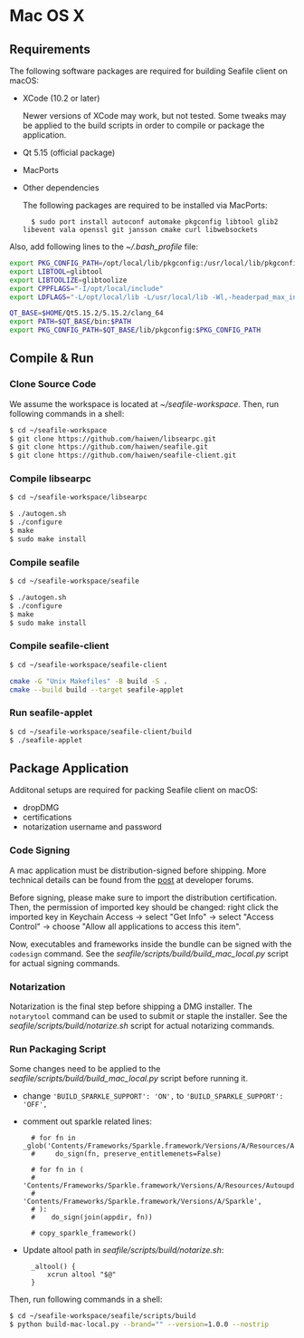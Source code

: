 # Mac OS X

## Requirements

The following software packages are required for building Seafile client on macOS:

* XCode (10.2 or later)

    Newer versions of XCode may work, but not tested. Some tweaks may be applied to the build scripts in order to compile or package the application.

* Qt 5.15 (official package)
* MacPorts
* Other dependencies

    The following packages are required to be installed via MacPorts:

        $ sudo port install autoconf automake pkgconfig libtool glib2 libevent vala openssl git jansson cmake curl libwebsockets

Also, add following lines to the *~/.bash_profile* file:

```bash
export PKG_CONFIG_PATH=/opt/local/lib/pkgconfig:/usr/local/lib/pkgconfig
export LIBTOOL=glibtool
export LIBTOOLIZE=glibtoolize
export CPPFLAGS="-I/opt/local/include"
export LDFLAGS="-L/opt/local/lib -L/usr/local/lib -Wl,-headerpad_max_install_names"

QT_BASE=$HOME/Qt5.15.2/5.15.2/clang_64
export PATH=$QT_BASE/bin:$PATH
export PKG_CONFIG_PATH=$QT_BASE/lib/pkgconfig:$PKG_CONFIG_PATH

```

## Compile & Run

### Clone Source Code

We assume the workspace is located at *~/seafile-workspace*. Then, run following commands in a shell:

```bash
$ cd ~/seafile-workspace
$ git clone https://github.com/haiwen/libsearpc.git
$ git clone https://github.com/haiwen/seafile.git
$ git clone https://github.com/haiwen/seafile-client.git

```

### Compile libsearpc

```bash
$ cd ~/seafile-workspace/libsearpc

$ ./autogen.sh
$ ./configure
$ make
$ sudo make install

```

### Compile seafile

```bash
$ cd ~/seafile-workspace/seafile

$ ./autogen.sh
$ ./configure
$ make
$ sudo make install

```

### Compile seafile-client

```bash
$ cd ~/seafile-workspace/seafile-client

cmake -G "Unix Makefiles" -B build -S .
cmake --build build --target seafile-applet

```

### Run seafile-applet

```bash
$ cd ~/seafile-workspace/seafile-client/build
$ ./seafile-applet

```

## Package Application

Additonal setups are required for packing Seafile client on macOS:

* dropDMG
* certifications
* notarization username and password

### Code Signing

A mac application must be distribution-signed before shipping. More technical details can be found from the [post](https://developer.apple.com/forums/thread/701514#701514021) at developer forums.

Before signing, please make sure to import the distribution certification. Then, the permission of imported key should be changed: right click the imported key in Keychain Access -> select "Get Info" -> select "Access Control" -> choose "Allow all applications to access this item".

Now, executables and frameworks inside the bundle can be signed with the `codesign` command. See the *seafile/scripts/build/build_mac_local.py* script for actual signing commands.

### Notarization

Notarization is the final step before shipping a DMG installer. The `notarytool` command can be used to submit or staple the installer. See the *seafile/scripts/build/notarize.sh* script for actual notarizing commands.

### Run Packaging Script

Some changes need to be applied to the *seafile/scripts/build/build_mac_local.py* script before running it.

* change `'BUILD_SPARKLE_SUPPORT': 'ON',` to `'BUILD_SPARKLE_SUPPORT': 'OFF',`
* comment out sparkle related lines:

        # for fn in _glob('Contents/Frameworks/Sparkle.framework/Versions/A/Resources/Autoupdate.app/Contents/MacOS/*'):
        #     do_sign(fn, preserve_entitlemenets=False)

        # for fn in (
        #         'Contents/Frameworks/Sparkle.framework/Versions/A/Resources/Autoupdate.app',
        #         'Contents/Frameworks/Sparkle.framework/Versions/A/Sparkle',
        # ):
        #    do_sign(join(appdir, fn))

        # copy_sparkle_framework()

* Update altool path in *seafile/scripts/build/notarize.sh*:

        _altool() {
            xcrun altool "$@"
        }

Then, run following commands in a shell:

```bash
$ cd ~/seafile-workspace/seafile/scripts/build
$ python build-mac-local.py --brand="" --version=1.0.0 --nostrip

```
